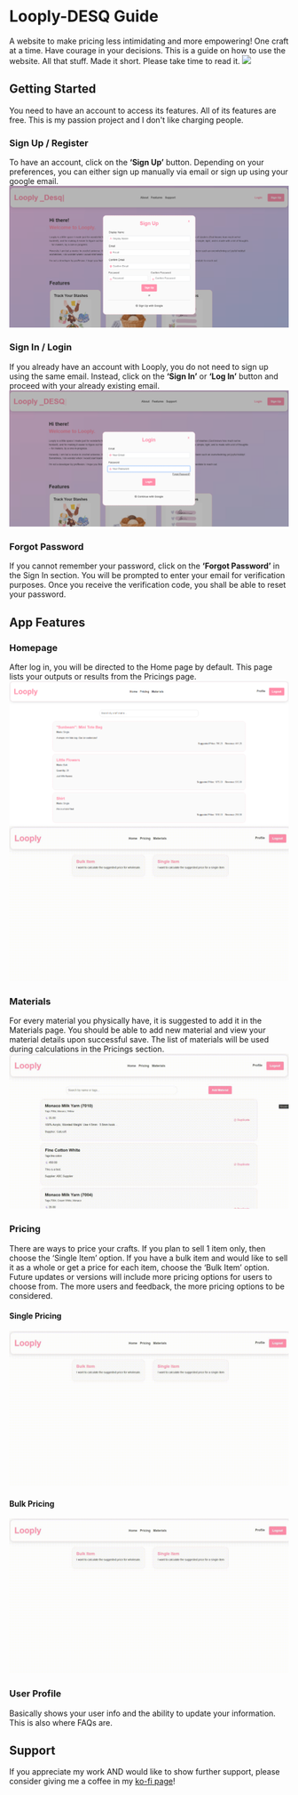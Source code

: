 # Looply-DESQ Guide
A website to make pricing less intimidating and more empowering! One craft at a time. Have courage in your decisions.
This is a guide on how to use the website. All that stuff. Made it short. Please take time to read it.
![](https://github.com/plataMC/Looply-DESQ/blob/main/img/landing.gif)

## Getting Started
You need to have an account to access its features. All of its features are free. This is my passion project and I don't like charging people. 
### Sign Up / Register
To have an account, click on the **‘Sign Up’** button. Depending on your preferences, you can either sign up manually via email or sign up using your google email. 
![](https://github.com/plataMC/Looply-DESQ/blob/main/img/sign%20up.png)
### Sign In / Login
If you already have an account with Looply, you do not need to sign up using the same email. Instead, click on the **‘Sign In’** or **‘Log In’** button and proceed with your already existing email.
![](https://github.com/plataMC/Looply-DESQ/blob/main/img/sign%20in.png)
### Forgot Password
If you cannot remember your password, click on the **‘Forgot Password’** in the Sign In section. 
You will be prompted to enter your email for verification purposes. Once you receive the verification code, you shall be able to reset your password.

## App Features
### Homepage
After log in, you will be directed to the Home page by default. This page lists your outputs or results from the Pricings page. 
![](https://github.com/plataMC/Looply-DESQ/blob/main/img/homepage.png)
![](https://github.com/plataMC/Looply-DESQ/blob/main/img/homepage.gif)
### Materials
For every material you physically have, it is suggested to add it in the Materials page. You should be able to add new material and view your material details upon successful save. The list of materials will be used during calculations in the Pricings section.
![](https://github.com/plataMC/Looply-DESQ/blob/main/img/materials.gif)
### Pricing
There are ways to price your crafts. If you plan to sell 1 item only, then choose the ‘Single Item’ option. If you have a bulk item and would like to sell it as a whole or get a price for each item, choose the ‘Bulk Item’ option. Future updates or versions will include more pricing options for users to choose from. The more users and feedback, the more pricing options to be considered.
#### Single Pricing
![](https://github.com/plataMC/Looply-DESQ/blob/main/img/single-pricing.gif)
#### Bulk Pricing
![](https://github.com/plataMC/Looply-DESQ/blob/main/img/bulk-pricing.gif)

### User Profile
Basically shows your user info and the ability to update your information. This is also where FAQs are.

## Support
If you appreciate my work AND would like to show further support, please consider giving me a coffee in my [ko-fi page](https://ko-fi.com/looplyph)! 

